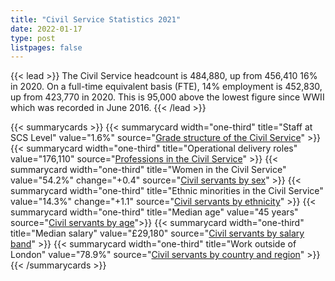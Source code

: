 ```yaml
---
title: "Civil Service Statistics 2021"
date: 2022-01-17
type: post
listpages: false
---
```


{{< lead >}}
The Civil Service headcount is 484,880, up from 456,410 16% in 2020. On a full-time equivalent basis (FTE), 14% employment is 452,830, up from 423,770 in 2020. This is 95,000 above the lowest figure since WWII which was recorded in June 2016.
{{< /lead >}}

{{< summarycards >}}
{{< summarycard width="one-third" title="Staff at SCS Level" value="1.6%" source="[Grade structure of the Civil Service](/structure/grade/)" >}}
{{< summarycard width="one-third" title="Operational delivery roles" value="176,110" source="[Professions in the Civil Service](/structure/professions_functions/)" >}}
{{< summarycard width="one-third" title="Women in the Civil Service" value="54.2%" change="+0.4" source="[Civil servants by sex](/diversity/sex/)" >}}
{{< summarycard width="one-third" title="Ethnic minorities in the Civil Service" value="14.3%" change="+1.1" source="[Civil servants by ethnicity](/diversity/ethnicity/)" >}}
{{< summarycard width="one-third" title="Median age" value="45 years" source="[Civil servants by age](/diversity/age)">}}
{{< summarycard width="one-third" title="Median salary" value="£29,180" source="[Civil servants by salary band](/pay/salary_band/)" >}}
{{< summarycard width="one-third" title="Work outside of London" value="78.9%" source="[Civil servants by country and region](/location/country_region)" >}}
{{< /summarycards >}}
